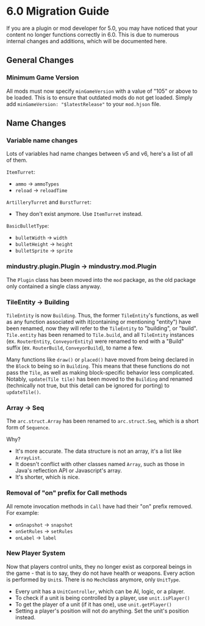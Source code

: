 # 6.0 Migration Guide

If you are a plugin or mod developer for 5.0, you may have noticed that your content no longer functions correctly in 6.0. 
This is due to numerous internal changes and additions, which will be documented here.

## General Changes

### Minimum Game Version

All mods must now specify `minGameVersion` with a value of "105" or above to be loaded. This is to ensure that outdated mods do not get loaded.
Simply add `minGameVersion: "$latestRelease"` to your `mod.hjson` file.

## Name Changes

### Variable name changes

Lots of variables had name changes between v5 and v6, here's a list of all of them.

`ItemTurret`:

- `ammo` -> `ammoTypes`
- `reload` -> `reloadTime`

`ArtilleryTurret` and `BurstTurret`:

- They don't exist anymore. Use `ItemTurret` instead.

`BasicBulletType`:

- `bulletWidth` -> `width`
- `bulletHeight` -> `height`
- `bulletSprite` -> `sprite`

### mindustry.plugin.Plugin -> mindustry.mod.Plugin

The `Plugin` class has been moved into the `mod` package, as the old package only contained a single class anyway.

### TileEntity -> Building

`TileEntity` is now `Building`.
Thus, the former `TileEntity`'s functions, as well as any function associated with it(containing or mentioning "entity") have been renamed, now they will refer to the `TileEntity` to "building", or "build". `Tile.entity` has been renamed to `Tile.build`, and all `TileEntity` instances (ex. `RouterEntity`, `ConveyorEntity`) were renamed to end with a "Build" suffix (ex. `RouterBuild`, `ConveyorBuild`), to name a few.  

Many functions like `draw()` or `placed()` have moved from being declared in the `Block` to being so in `Building`. This means that these functions do not pass the `Tile`, as well as making block-specific behavior less complicated. Notably, `update(Tile tile)` has been moved to the `Building` and renamed (technically not true, but this detail can be ignored for porting) to `updateTile()`.

### Array<T> -> Seq<T>

The `arc.struct.Array` has been renamed to `arc.struct.Seq`, which is a short form of `Sequence`.  

Why?

- It's more accurate. The data structure is not an array, it's a list like `ArrayList`.
- It doesn't conflict with other classes named `Array`, such as those in Java's reflection API or Javascript's array.
- It's shorter, which is nice.

### Removal of "on" prefix for Call methods

All remote invocation methods in `Call` have had their "on" prefix removed. For example:

- `onSnapshot` -> `snapshot`
- `onSetRules` -> `setRules`
- `onLabel` -> `label`

### New Player System

Now that players control units, they no longer exist as corporeal beings in the game - that is to say, they do not have health or weapons. Every action is performed by `Unit`s. There is no `Mech`class anymore, only `UnitType`.

- Every unit has a `UnitController`, which can be AI, logic, or a player.
- To check if a unit is being controlled by a player, use `unit.isPlayer()`
- To get the player of a unit (if it has one), use `unit.getPlayer()`
- Setting a player's position will not do anything. Set the unit's position instead.
